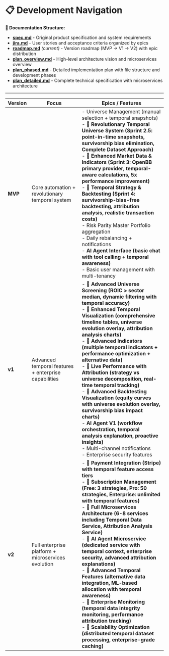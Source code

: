 # 📋 Development Navigation

**📄 Documentation Structure:**
- **[spec.md](./spec.md)** - Original product specification and system requirements
- **[jira.md](./jira.md)** - User stories and acceptance criteria organized by epics
- **[roadmap.md](./roadmap.md)** *(current)* - Version roadmap (MVP → V1 → V2) with epic distribution
- **[plan_overview.md](./plan_overview.md)** - High-level architecture vision and microservices overview  
- **[plan_phased.md](./plan_phased.md)** - Detailed implementation plan with file structure and development phases
- **[plan_detailed.md](./plan_detailed.md)** - Complete technical specification with microservices architecture

---

| Version | Focus                                         | Epics / Features                                                                                                                                                                                                                                                                       |
| ------- | --------------------------------------------- | -------------------------------------------------------------------------------------------------------------------------------------------------------------------------------------------------------------------------------------------------------------------------------------- |
| **MVP** | Core automation + revolutionary temporal system | - Universe Management (manual selection + temporal snapshots) <br> - **🚀 Revolutionary Temporal Universe System (Sprint 2.5: point-in-time snapshots, survivorship bias elimination, Complete Dataset Approach)** <br> - **🚀 Enhanced Market Data & Indicators (Sprint 3: OpenBB primary provider, temporal-aware calculations, 5x performance improvement)** <br> - **🚀 Temporal Strategy & Backtesting (Sprint 4: survivorship-bias-free backtesting, attribution analysis, realistic transaction costs)** <br> - Risk Parity Master Portfolio aggregation <br> - Daily rebalancing + notifications <br> - **AI Agent Interface (basic chat with tool calling + temporal awareness)** <br> - Basic user management with multi-tenancy |
| **v1**  | Advanced temporal features + enterprise capabilities | - **🚀 Advanced Universe Screening (ROIC > sector median, dynamic filtering with temporal accuracy)** <br> - **🚀 Enhanced Temporal Visualization (comprehensive timeline tables, universe evolution overlay, attribution analysis charts)** <br> - **🚀 Advanced Indicators (multiple temporal indicators + performance optimization + alternative data)** <br> - **🚀 Live Performance with Attribution (strategy vs universe decomposition, real-time temporal tracking)** <br> - **🚀 Advanced Backtesting Visualization (equity curves with universe evolution overlay, survivorship bias impact charts)** <br> - **AI Agent V1 (workflow orchestration, temporal analysis explanation, proactive insights)** <br> - Multi-channel notifications <br> - Enterprise security features |
| **v2**  | Full enterprise platform + microservices evolution | - **🚀 Payment Integration (Stripe) with temporal feature access tiers** <br> - **🚀 Subscription Management (Free: 3 strategies, Pro: 50 strategies, Enterprise: unlimited with temporal features)** <br> - **🚀 Full Microservices Architecture (6-8 services including Temporal Data Service, Attribution Analysis Service)** <br> - **🚀 AI Agent Microservice (dedicated service with temporal context, enterprise security, advanced attribution explanations)** <br> - **🚀 Advanced Temporal Features (alternative data integration, ML-based allocation with temporal awareness)** <br> - **🚀 Enterprise Monitoring (temporal data integrity monitoring, performance attribution tracking)** <br> - **🚀 Scalability Optimization (distributed temporal dataset processing, enterprise-grade caching)** |
